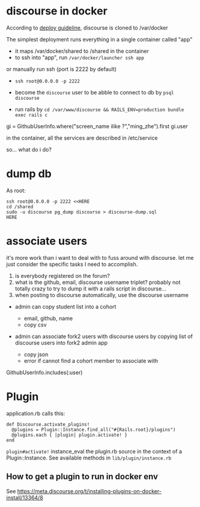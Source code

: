 # discourse in docker

According to [deploy guideline](https://github.com/discourse/discourse_docker), discourse is cloned to /var/docker

The simplest deployment runs everything in a single container called "app"

+ it maps /var/docker/shared to /shared in the container
+ to ssh into "app", run `/var/docker/launcher ssh app`

or manually run ssh (port is 2222 by default)

+ `ssh root@0.0.0.0 -p 2222`

+ become the `discourse` user to be abble to connect to db by `psql discourse`

+ run rails by `cd /var/www/discourse && RAILS_ENV=production bundle exec rails c`


gi = GithubUserInfo.where("screen_name ilike ?","ming_zhe").first
gi.user

in the container, all the services are described in /etc/service

so... what do i do?

# dump db

As root:

```
ssh root@0.0.0.0 -p 2222 <<HERE
cd /shared
sudo -u discourse pg_dump discourse > discourse-dump.sql
HERE
```

# associate users

it's more work than i want to deal with to fuss around with discourse. let me just consider the specific tasks I need to accomplish.

1. is everybody registered on the forum?
2. what is the github, email, discourse username triplet?
  probably not totally crazy to try to dump it with a rails script in discourse...
3. when posting to discourse automatically, use the discourse username

+ admin can copy student list into a cohort
  + email, github, name
  + copy csv

+ admin can associate fork2 users with discourse users by copying list of discourse users into fork2 admin app
  + copy json
  + error if cannot find a cohort member to associate with

GithubUserInfo.includes(:user)

# Plugin

application.rb calls this:

```
def Discourse.activate_plugins!
  @plugins = Plugin::Instance.find_all("#{Rails.root}/plugins")
  @plugins.each { |plugin| plugin.activate! }
end
```

`plugin#activate!` instance_eval the plugin.rb source in the context of a Plugin::Instance. See available methods in `lib/plugin/instance.rb`

## How to get a plugin to run in docker env

See https://meta.discourse.org/t/installing-plugins-on-docker-install/13364/8

